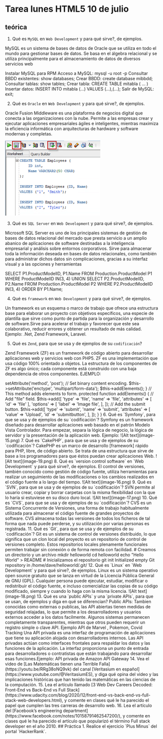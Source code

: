 # Tarea lunes HTML5 10 de julio

## teórica

1. Qué es `MySQL` en `Web Development` y para qué sirve?, de ejemplos.

MySQL es un sistema de bases de datos de Oracle que se utiliza en todo el mundo para gestionar bases de datos. Se basa en el álgebra relacional y se utiliza principalmente para el almacenamiento de datos de diversos servicios web 

Instalar MySQL para RPM
Acceso a MySQL: mysql -u root -p
Consultar BBDD existentes: show databases;
Crear BBDD: create database mibbdd;
Consultar tablas: show tables;
Crear tabla: CREATE TABLE mitabla ( ... )
Insertar datos: INSERT INTO mitabla (...) VALUES (...),(...);
Salir de MySQL: exit;


2. Qué es `Oracle` en `Web Development` y para qué sirve?, de ejemplos.

Oracle Fusion Middleware es una plataforma de negocios digital que conecta a las organizaciones con la nube. Permite a las empresas crear y ejecutar aplicaciones empresariales ágiles e inteligentes, mientras maximiza la eficiencia informática con arquitecturas de hardware y software modernas y completas.

![Alt text](image-14.png)


3. Qué es `SQL Server` en `Web Development` y para qué sirve?, de ejemplos.

Microsoft SQL Server es uno de los principales sistemas de gestión de bases de datos relacional del mercado que presta servicio a un amplio abanico de aplicaciones de software destinadas a la inteligencia empresarial y análisis sobre entornos corporativos. Sirve  para almacenar toda la información deseada en bases de datos relacionales, como también para administrar dichos datos sin complicaciones, gracias a su interfaz visual y a las opciones y herramientas

SELECT P1.ProductModelID, 
       P1.Name
FROM Production.ProductModel P1
WHERE ProductModelID IN(3, 4)
UNION
SELECT P2.ProductModelID, 
       P2.Name
FROM Production.ProductModel P2
WHERE P2.ProductModelID IN(3, 4)
ORDER BY P1.Name;


4. Qué es `framework` en `Web Development` y para qué sirve?, de ejemplos.

Un framework es un esquema o marco de trabajo que ofrece una estructura base para elaborar un proyecto con objetivos específicos, una especie de plantilla que sirve como punto de partida para la organización y desarrollo de software.Sirve para  acelerar el trabajo y favorecer que este sea colaborativo, reducir errores y obtener un resultado de más calidad. Ejemplo: .Net, Zend Framework, Laravel.



5. Qué es `Zend`, para que se usa y de ejemplos de su `codificación`?

 Zend Framework (ZF) es un framework de código abierto para desarrollar aplicaciones web y servicios web con PHP5. ZF es una implementación que usa código 100% orientado a objetos. La estructura de los componentes de ZF es algo único; cada componente está construido con una baja dependencia de otros componentes. EJEMPLO:

<?php
namespace Application\Form;

use Zend\Form\Form;

// This form is used for uploading an image file.
class ImageForm extends Form
{
    // Constructor.
    public function __construct()
    {
        // Define form name.
        parent::__construct('image-form');

        // Set POST method for this form.
        $this->setAttribute('method', 'post');

        // Set binary content encoding.
        $this->setAttribute('enctype', 'multipart/form-data');

        $this->addElements();
    }

    // This method adds elements to form.
    protected function addElements()
    {
        // Add "file" field.
        $this->add([
            'type'  => 'file',
            'name' => 'file',
            'attributes' => [
                'id' => 'file'
            ],
            'options' => [
                'label' => 'Image file',
            ],
        ]);

        // Add the submit button.
        $this->add([
            'type'  => 'submit',
            'name' => 'submit',
            'attributes' => [
                'value' => 'Upload',
                'id' => 'submitbutton',
            ],
        ]);
    }
}


6. Qué es `Symfony`, para que se usa y de ejemplos de su `codificación`?

Symfony es un framework diseñado para desarrollar aplicaciones web basado en el patrón Modelo Vista Controlador. Para empezar, separa la lógica de negocio, la lógica de servidor y la presentación de la aplicación web. Ejemplo:

![Alt text](image-15.png)

7. Qué es `CakePHP`, para que se usa y de ejemplos de su `codificación`?

CakePHP es un marco de desarrollo [framework] rápido para PHP, libre, de código abierto. Se trata de una estructura que sirve de base a los programadores para que éstos puedan crear aplicaciones Web. 

![Alt text](image-19.png)

8. Qué es `version control software` en `Web Development` y para qué sirve?, de ejemplos.

El control de versiones, también conocido como gestión de código fuente, utiliza herramientas para realizar un seguimiento de las modificaciones o los cambios realizados en el código fuente a lo largo del tiempo.

![Alt text](image-16.png)

9. Qué es `SVN`, para que se usa y de ejemplos de su `codificación`?
SVN permite al usuario crear, copiar y borrar carpetas con la misma flexibilidad con la que lo haría si estuviese en su disco duro local.  

![Alt text](image-17.png)


10. Qué es `CVS`, para que se usa y de ejemplos de su `codificación`?

CVS es un Sistema Concurrente de Versiones, una forma de trabajo habitualmente utilizada para almacenar el código fuente de grandes proyectos de software. CVS almacena todas las versiones de todos los ficheros de tal forma que nada puede perderse, y su utilización por varias personas es registrada. 


11. Qué es `Git`, para que se usa y de ejemplos de su `codificación`?

 Git es un sistema de control de versiones distribuido, lo que significa que un clon local del proyecto es un repositorio de control de versiones completo. Estos repositorios locales plenamente funcionales permiten trabajar sin conexión o de forma remota con facilidad.

 # Creamos un directorio y un archivo
mkdir helloworld
cd helloworld
echo "Hello World" > README
 
# Inicializamos el repositorio
git init
Initialized empty Git repository in /home/dave/helloworld/.git/

12. Qué es `Linux` en `Web Development` y para qué sirve?, de ejemplos.

Linux es un sistema operativo open source gratuito que se lanza en virtud de la Licencia Pública General de GNU (GPL). Cualquier persona puede ejecutar, estudiar, modificar o redistribuir el código fuente, e incluso comercializar las copias de su código modificado, siempre y cuando lo haga con la misma licencia.
![Alt text](image-18.png)


13. Qué es una `public APIs` y una `private APIs`, para que se usan, de ejemplos y diga en qué se diferencian?

Public APIs: Tambien conocidas como externas o publicas, las API abiertas tienen medidas de seguridad relajadas, lo que permite a los desarrolladores y usuarios externos acceder a los datos facilmente. Algunos sistemas permanecen completamente transparentes, mientras que otros pueden requerir un registro simple o clave API. Ejemplo API de Marvel , Pokemon, Covid Tracking

Una API privada es una interfaz de programación de aplicaciones que tiene su aplicación alojada con desarrolladores internos. Las API privadas actúan como interfaces frontales para respaldar los datos y las funciones de la aplicación. La interfaz proporciona un punto de entrada para desarrolladores o contratistas que están trabajando para desarrollar esas funciones.Ejemplo: API privada de Amazon API Gateway





14. Vea el video de [Las Matemáticas tienen una Terrible Falla](https://youtu.be/RRg38oNQ9vk) del canal [Veritasium en español](https://www.youtube.com/@VeritasiumES), y diga qué opina del video y las implicaciones históricas que han tenido las matemáticas en las ciencias de la computación.


15. Lea el artículo llamado [3 Web Dev Careers Decoded: Front-End vs Back-End vs Full Stack](https://www.udacity.com/blog/2020/12/front-end-vs-back-end-vs-full-stack-web-developers.html), y comente en clases qué le ha parecido el papel que cumplen las tres carreras de desarrollo web.


16. Lea el artículo del [Facebook’s engineering department](https://www.facebook.com/notes/10158791462547200/), y comente en clases qué le ha parecido el artículo que popularizó el término Full stack developer en el año 2010.

## Práctica

1. Realice el ejercicio `Plus Minus` del portal `HackerRank`.